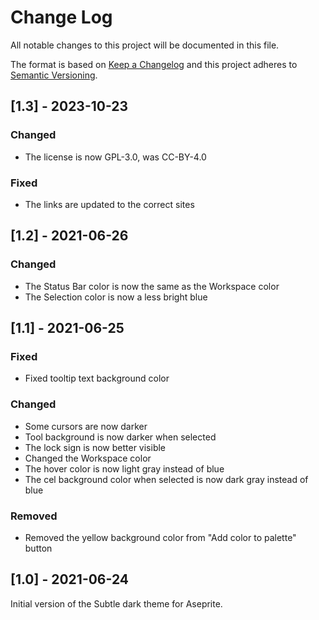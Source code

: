 
# Change Log
All notable changes to this project will be documented in this file.
 
The format is based on [Keep a Changelog](http://keepachangelog.com/)
and this project adheres to [Semantic Versioning](http://semver.org/).
 
## [1.3] - 2023-10-23
 
### Changed

- The license is now GPL-3.0, was CC-BY-4.0
 
### Fixed

- The links are updated to the correct sites
 
## [1.2] - 2021-06-26
 
### Changed

- The Status Bar color is now the same as the Workspace color
- The Selection color is now a less bright blue
 
## [1.1] - 2021-06-25

### Fixed

- Fixed tooltip text background color

### Changed

- Some cursors are now darker
- Tool background is now darker when selected
- The lock sign is now better visible
- Changed the Workspace color
- The hover color is now light gray instead of blue
- The cel background color when selected is now dark gray instead of blue

### Removed

- Removed the yellow background color from "Add color to palette" button

## [1.0] - 2021-06-24

Initial version of the Subtle dark theme for Aseprite.
